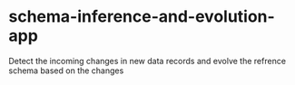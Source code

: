 # schema-inference-and-evolution-app
Detect the incoming changes in new data records and evolve the refrence schema based on the changes
